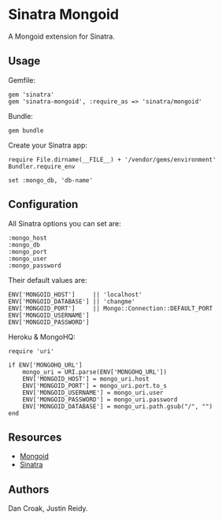 Sinatra Mongoid
===============

A Mongoid extension for Sinatra.

Usage
-----

Gemfile:

    gem 'sinatra'
    gem 'sinatra-mongoid', :require_as => 'sinatra/mongoid'

Bundle:

    gem bundle

Create your Sinatra app:

    require File.dirname(__FILE__) + '/vendor/gems/environment'
    Bundler.require_env

    set :mongo_db, 'db-name'

Configuration
-------------

All Sinatra options you can set are:

    :mongo_host
    :mongo_db
    :mongo_port
    :mongo_user
    :mongo_password

Their default values are:

    ENV['MONGOID_HOST']		|| 'localhost'
    ENV['MONGOID_DATABASE']	|| 'changme'
    ENV['MONGOID_PORT']		|| Mongo::Connection::DEFAULT_PORT
    ENV['MONGOID_USERNAME']
    ENV['MONGOID_PASSWORD']

Heroku & MongoHQ:

	require 'uri'

	if ENV['MONGOHQ_URL']
  		mongo_uri = URI.parse(ENV['MONGOHQ_URL'])
  		ENV['MONGOID_HOST'] = mongo_uri.host
		ENV['MONGOID_PORT'] = mongo_uri.port.to_s
		ENV['MONGOID_USERNAME'] = mongo_uri.user
		ENV['MONGOID_PASSWORD'] = mongo_uri.password
		ENV['MONGOID_DATABASE'] = mongo_uri.path.gsub("/", "")
	end

Resources
---------

* [Mongoid](http://mongoid.org)
* [Sinatra](http://sinatrarb.com)

Authors
-------

Dan Croak, Justin Reidy.
